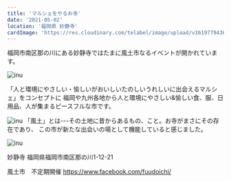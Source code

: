```yaml
---
title: 'マルシェをやるお寺'
date: '2021-05-02'
location: '福岡県 妙静寺'
cardImage: 'https://res.cloudinary.com/telabel/image/upload/v1619779436/170065590_2281828171949410_8020650102675147847_n_beipdd.jpg'
---
```


福岡市南区那の川にある妙静寺ではたまに風土市なるイベントが開かれています。


![inu](https://res.cloudinary.com/telabel/image/upload/v1619779436/170065590_2281828171949410_8020650102675147847_n_beipdd.jpg)

「人と環境にやさしい・愉しいがおいしいたのしいうれしいに出会えるマルシェ」をコンセプトに
福岡や九州各地から人と環境にやさしい&愉しい食、服、日用品、人が集まるピースフルな市です。


![inu](https://res.cloudinary.com/telabel/image/upload/v1619779438/169492851_2281828211949406_7328114919250950926_n_imgi6e.jpg)
「風土」とは---その土地に昔からあるもの、こと。お寺がまさにその存在であり、
この市が新たな出会いの場として機能していると感じました。


![inu](https://res.cloudinary.com/telabel/image/upload/v1619779435/168815211_2281828281949399_2627048150742758495_n_tbvg9i.jpg)


妙静寺 福岡県福岡市南区那の川1-12-21


風土市　不定期開催 https://www.facebook.com/fuudoichi/